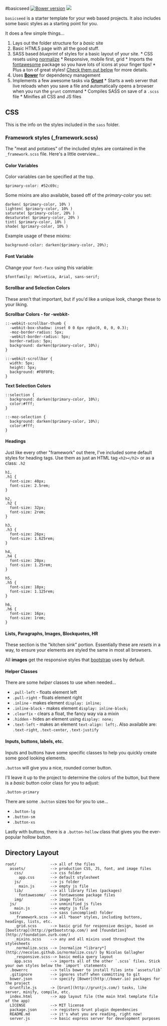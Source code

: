 #basicseed [![Bower version](https://badge.fury.io/bo/basicseed.svg)](http://badge.fury.io/bo/basicseed) <img src="http://img.shields.io/badge/version-0.1.0-blue.svg">

`basicseed` is a starter template for your web based projects. It also includes some basic styles as a starting point for you. 

It does a few simple things...

  1. Lays out the folder structure for a *basic* site
  2. Basic HTML5 page with all the good stuff.
  3. SASS based *blueprint* of styles for a basic layout of your site.
    * CSS resets using [normalize](http://necolas.github.io/normalize.css/)
    * Responsive, mobile first, grid
    * Imports the [fontawesome](http://fortawesome.github.io/Font-Awesome/) package so you have lots of icons at your finger tips!
    * Plus a ton of great styles! [Check them out below](#css) for more details.
  2. Uses [**Bower**](http://bower.io) for dependency management
  3. Implements a few awesome tasks via [**Grunt**](http://gruntjs.com/)
    * Starts a web server that live reloads when you save a file and automatically opens a browser when you run the `grunt` command
    * Compiles SASS on save of a `.scss` file
    * Minifies all CSS and JS files
  
## <a name="css"></a> CSS

This is the info on the styles included in the `sass` folder.

### Framework styles (_framework.scss)

The "meat and potatoes" of the included styles are contained in the `_framework.scss` file. Here's a little overview...

#### Color Variables
Color variables can be specified at the top.

`$primary-color: #52c69c;`

Some mixins are also available, based off of the *primary-color* you set:

```
darken( $primary-color, 10% ) 
lighten( $primary-color, 10% )
saturate( $primary-color, 20% ) 
desaturate( $primary-color, 20% )
tint( $primary-color, 10% )
shade( $primary-color, 10% )
```

Example usage of these mixins:

`background-color: darken($primary-color, 20%);`

#### Font Variable

Change your `font-face` using this variable:

`$fontfamily: Helvetica, Arial, sans-serif;`

#### Scrollbar and Selection Colors

These aren't that important, but if you'd like a unique look, change these to your liking.

**Scrollbar Colors - for -webkit-**
```
::-webkit-scrollbar-thumb {
  -webkit-box-shadow: inset 0 0 6px rgba(0, 0, 0, 0.3);
  -moz-border-radius: 5px;
  -webkit-border-radius: 5px;
  border-radius: 5px;
  background: darken($primary-color, 10%);
}

::-webkit-scrollbar {
  width: 5px;
  height: 5px;
  background: #F0F0F0;
}
```
**Text Selection Colors**

```
::selection {
  background: darken($primary-color, 10%);
  color:#fff;
}

::-moz-selection {
  background: darken($primary-color, 10%);
  color:#fff;
}
```

#### Headings

Just like every other "framework" out there, I've included some default styles for heading tags. Use them as just an HTML tag `<h2></h2>` or as a class: `.h2`

```
h1,
.h1 {
  font-size: 40px;
  font-size: 2.5rem;
}

h2,
.h2 {
  font-size: 32px;
  font-size: 2rem;
}

h3,
.h3 {
  font-size: 26px;
  font-size: 1.625rem;
}

h4,
.h4 {
  font-size: 20px;
  font-size: 1.25rem;
}

h5,
.h5 {
  font-size: 18px;
  font-size: 1.125rem;
}

h6,
.h6 {
  font-size: 16px;
  font-size: 1rem;
}
```

#### Lists, Paragraphs, Images, Blockquotes, HR

These section is the "kitchen sink" portion. Essentially these are *resets* in a way, to ensure your elements are styled the same in most all browsers.

All **images** get the responsive styles that [bootstrap](http://getbootstrap.com/css/#images) uses by default.

#### Helper Classes

There are some *helper* classes to use when needed...

* `.pull-left` - floats element left
* `.pull-right` - floats element right
* `.inline` - makes element `display: inline;`
* `.inline-block` - makes element `display: inline-block;`
* `.clearfix` - clears a float, the fancy way via a mixin
* `.hidden` - hides an element using `display: none;`
* `.text-left` - makes an element `text-align: left;`. Also available are: `.text-right`, `.text-center`, `.text-justify`

#### Inputs, buttons, labels, etc.

Inputs and buttons have some specific classes to help you quickly create some good looking elements.

`.button` will give you a nice, rounded corner button. 

I'll leave it up to the project to determine the colors of the button, but there is a *basic* button color class for you to adjust:

`.button-primary`

There are some `.button` sizes too for you to use...

* `.button-lg`
* `.button-sm`
* `.button-xs`

Lastly with buttons, there is a `.button-hollow` class that gives you the ever-popular hollow button.



## Directory Layout

    root/               --> all of the files
      assets/           --> production CSS, JS, font, and image files
        css/            --> css folder
          app.css       --> default stylesheet
        js/             --> js folder
          main.js       --> empty js file
        lib/            --> all library files (packages)
          fontawesome/  --> fontawesome package files
        img/            --> image files
      js/               --> unminified js files
        main.js         --> empty js file
      sass/             --> sass (uncomplied) folder
        _framework.scss --> all *base* styles, including buttons, headings, lists, etc.
        _grid.scss      --> basic grid for responsive design, based on [bootstrap](http://getbootstrap.com/) and [foundation](http://foundation.zurb.com/)
        _mixins.scss    --> any and all mixins used throughout the stylesheets
        _normalize.scss --> [normalize *library*](http://necolas.github.io/normalize.css/) by Nicolas Gallagher
        _responsive.scss--> basic media query layout
        app.scss        --> imports all of the other `.scss` files. Stick your own styles below the `import` statements
      .bowerrc          --> tells bower to install files into `assets/lib`
      .gitignore        --> ignores stuff when committing to git
      bower.json        --> specify [Bower](http://bower.io) packages for the project
      Gruntfile.js      -> [Grunt](http://gruntjs.com/) tasks, like server, minify, compile, etc.
      index.html        --> app layout file (the main html template file of the app)
      LICENSE           --> MIT license
      package.json      --> registers Grunt plugin dependencies
      README.md         --> it's what you are reading, right now!
      server.js         --> basic express server for development purposes


